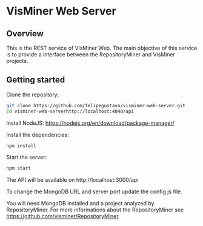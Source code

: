 # VisMiner Web Server

## Overview

This is the REST service of VisMiner Web. The main objective of this service is to provide a interface between the RepositoryMiner and VisMiner projects.

## Getting started

Clone the repository:
```sh
git clone https://github.com/felipegustavo/visminer-web-server.git
cd visminer-web-serverhttp://localhost:4040/api
```

Install NodeJS: https://nodejs.org/en/download/package-manager/

Install the dependencies:
```sh
npm install
```

Start the server:
```sh
npm start
```

The API will be available on http://localhost:3000/api

To change the MongoDB URL and server port update the config.js file.

You will need MongoDB installed and a project analyzed by RepositoryMiner. For more informations about the RepositoryMiner see https://github.com/visminer/RepositoryMiner.
